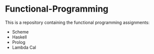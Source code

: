 # Functional-Programming

This is a repository containing the functional programming assignments:
- Scheme
- Haskell
- Prolog
- Lambda Cal
